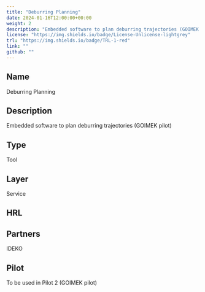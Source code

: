 ```yaml
---
title: "Deburring Planning"
date: 2024-01-16T12:00:00+00:00
weight: 2
description: "Embedded software to plan deburring trajectories (GOIMEK pilot)"
license: "https://img.shields.io/badge/License-Unlicense-lightgrey"
trl: "https://img.shields.io/badge/TRL-1-red"
link: ""
github: ""
---
```


## Name
Deburring Planning

## Description
Embedded software to plan deburring trajectories (GOIMEK pilot)

## Type
Tool

## Layer
Service

## HRL


## Partners
IDEKO

## Pilot
To be used in Pilot 2 (GOIMEK pilot)
